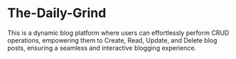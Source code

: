 # The-Daily-Grind
This is a dynamic blog platform where users can effortlessly perform CRUD operations, empowering them to Create, Read, Update, and Delete blog posts, ensuring a seamless and interactive blogging experience.
